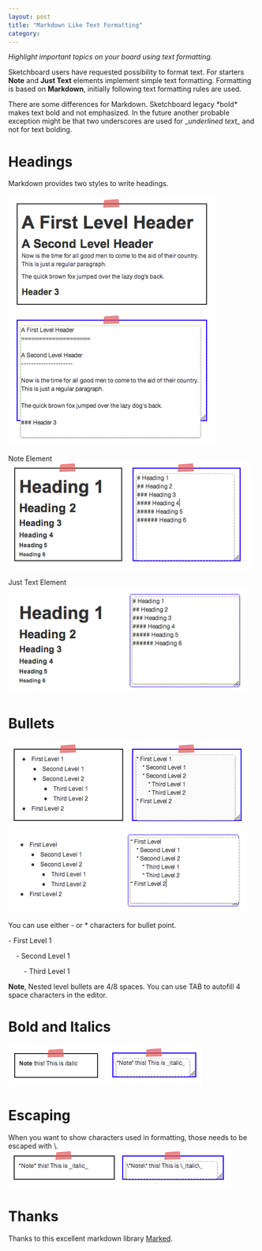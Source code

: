 ```yaml
---
layout: post
title: "Markdown Like Text Formatting"
category: 
---
```


_Highlight important topics on your board using text formatting._

Sketchboard users have requested possibility to format text.
For starters __Note__ and __Just Text__ elements implement simple text formatting.
Formatting is based on __Markdown__, initially following text formatting rules
are used.

There are some differences for Markdown. Sketchboard legacy \*bold\* makes text bold
and not emphasized. In the future another probable exception might be that two underscores 
are used for \__underlined text\__ and not for text bolding.

Headings
========

Markdown provides two styles to write headings.

![Heading Example](/img/Setext-heading-example.png)

Note Element
![Heading Syntax (Notes)](/img/note-heading-markdown.png)

Just Text Element
![Heading Just Text](/img/just-text-heading.png)

Bullets
=======

![Notes Bullets Syntax](/img/note-bullets-markdown2.png)
![Just Text Bullets](/img/just-text-bullets.png)

You can use either - or * characters for bullet point.

\- First Level 1

&nbsp;&nbsp;&nbsp;&nbsp;- Second Level 1

&nbsp;&nbsp;&nbsp;&nbsp;&nbsp;&nbsp;&nbsp;&nbsp;- Third Level 1

__Note__, Nested level bullets are 4/8 spaces. You can use
TAB to autofill 4 space characters in the editor.

Bold and Italics
================

![Bold and Italic](/img/note-bold-italic.png)

Escaping
========
When you want to show characters used in formatting, those needs to be
escaped with \\.
![Note Escaping](/img/note-escaping.png)

Thanks
======
Thanks to this excellent markdown library [Marked](https://github.com/chjj/marked).